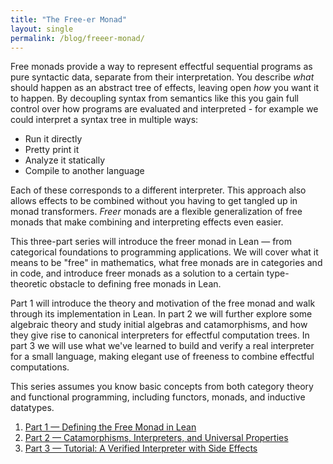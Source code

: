 ```yaml
---
title: "The Free-er Monad"
layout: single
permalink: /blog/freeer-monad/
---
```


Free monads provide a way to represent effectful sequential programs as pure syntactic data, separate from their interpretation. You describe *what* should happen as an abstract tree of effects, leaving open *how* you want it to happen. By decoupling syntax from semantics like this you gain full control over how programs are evaluated and interpreted - for example we could interpret a syntax tree in multiple ways:

- Run it directly
- Pretty print it
- Analyze it statically
- Compile to another language 

Each of these corresponds to a different interpreter. This approach also allows effects to be combined without you having to get tangled up in monad transformers. *Freer* monads are a flexible generalization of free monads that make combining and interpreting effects even easier.

This three-part series will introduce the freer monad in Lean — from categorical foundations to programming applications. We will cover what it means to be "free" in mathematics, what free monads are in categories and in code, and introduce freer monads as a solution to a certain type-theoretic obstacle to defining free monads in Lean. 

Part 1 will introduce the theory and motivation of the free monad and walk through its implementation in Lean. In part 2 we will further explore some algebraic theory and study initial algebras and catamorphisms, and how they give rise to canonical interpreters for effectful computation trees. In part 3 we will use what we've learned to build and verify a real interpreter for a small language, making elegant use of freeness to combine effectful computations.

This series assumes you know basic concepts from both category theory and functional programming, including functors, monads, and inductive datatypes.

1. [Part&nbsp;1 — Defining the Free Monad in Lean](/blog/freeer-monad/part1/)
2. [Part&nbsp;2 — Catamorphisms, Interpreters, and Universal Properties](/blog/freeer-monad/part2/)
3. [Part&nbsp;3 — Tutorial: A Verified Interpreter with Side Effects](/blog/freeer-monad/part3/)